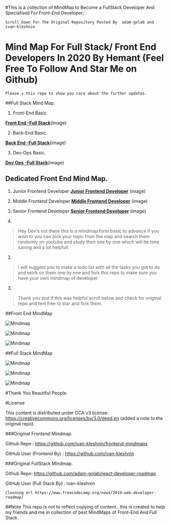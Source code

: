 #This is a collection of MindMap to Become a FullStack Developer And Specialised For Front-End Developer;

`Scroll Down For The Original Repository Posted By  adam-golab and ivan-kleshnin `

# Mind Map For Full Stack/ Front End Developers In 2020 By Hemant (Feel Free To Follow And Star Me on Github)
 

`Please ★ this repo to show you care about the further updates.`



##Full Stack Mind Map.

1. Front-End Basic.

[**Front End -Full Stack**](frontenddev.png?raw=true)(image)

2. Back-End Basic.

[**Back End -Full Stack**](frontenddev.png?raw=true)(image)

3. Dev-Ops Basic.

[**Dev Ops -Full Stack**](devops.png?raw=true)(image)




## Dedicated Front End Mind Map.

 1. Junior Frontend Developer
[**Junior Frontend Developer**](junior.png?raw=true) (image)


2. Middle Frontend Developer
[**Middle Frontend Developer**](middle.png?raw=true) (image)
3. Senior Frontend Developer
[**Senior Frontend Developer**](senior.png?raw=true) (image)


 
 
 1.
>Hey Dev's out there this is a mindmap form basic to advance if you wish to you can pick your topic from  the map and search them randomly on youtube and study then one by one which will be time saving and a lot helpfull. 

2.
>I will suggest you to make a todo list with all the tasks you got to do and work on them one by one and fork this repo to make sure you have your own mindmap of developer.

3.
>Thank you and if this was helpful scroll below and check for original repo and feel free to star and fork them.







##Front End MindMap

![Mindmap](./junior.png)

![Mindmap](./middle.png)

![Mindmap](./senior.png)


##Full Stack MindMap

![Mindmap](./devops.png)

![Mindmap](./backend.png)

![Mindmap](./frontenddev.png)


#Thank You Beautiful People.

#License

This content is distributed under CCA v3 license: https://creativecommons.org/licenses/by/3.0/deed.en (added a note to the original repo).


###Original Frontend Mindmap.

Github Repo : https://github.com/ivan-kleshnin/frontend-mindmaps

GitHub User (Frontend By) : https://github.com/ivan-kleshnin



###Original FullStack Mindmap.

Github Repo: https://github.com/adam-golab/react-developer-roadmap

GitHub User (Full Stack By) : ivan-kleshnin

`Clonning Url https://www.freecodecamp.org/news/2019-web-developer-roadmap/ `


##Note
This repo is not to reflect copying of content , this is created to help my friends and me in collection of best MindMaps of Front-End And Full Stack.

